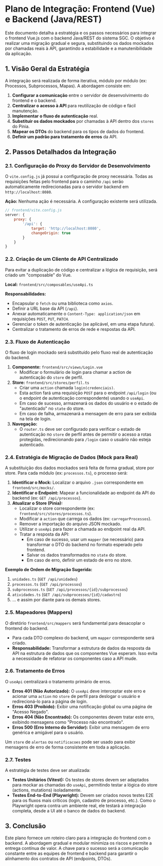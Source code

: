 # Plano de Integração: Frontend (Vue) e Backend (Java/REST)

Este documento detalha a estratégia e os passos necessários para integrar o frontend Vue.js com o backend Java/REST do sistema SGC. O objetivo é realizar uma migração gradual e segura, substituindo os dados mockados por chamadas reais à API, garantindo a estabilidade e a manutenibilidade da aplicação.

## 1. Visão Geral da Estratégia

A integração será realizada de forma iterativa, módulo por módulo (ex: Processos, Subprocessos, Mapas). A abordagem consiste em:

1.  **Configurar a comunicação** entre o servidor de desenvolvimento do frontend e o backend.
2.  **Centralizar o acesso à API** para reutilização de código e fácil manutenção.
3.  **Implementar o fluxo de autenticação** real.
4.  **Substituir os dados mockados** por chamadas à API dentro dos `stores` do Pinia.
5.  **Mapear os DTOs** do backend para os tipos de dados do frontend.
6.  **Definir um padrão para tratamento de erros** da API.

## 2. Passos Detalhados da Integração

### 2.1. Configuração do Proxy do Servidor de Desenvolvimento

O `vite.config.js` já possui a configuração de proxy necessária. Todas as requisições feitas pelo frontend para o caminho `/api` serão automaticamente redirecionadas para o servidor backend em `http://localhost:8080`.

**Ação:** Nenhuma ação é necessária. A configuração existente será utilizada.

```javascript
// frontend/vite.config.js
server: {
    proxy: {
        '/api': {
            target: 'http://localhost:8080',
            changeOrigin: true
        }
    }
}
```

### 2.2. Criação de um Cliente de API Centralizado

Para evitar a duplicação de código e centralizar a lógica de requisição, será criado um "composable" do Vue.

**Local:** `frontend/src/composables/useApi.ts`

**Responsabilidades:**

*   Encapsular o `fetch` ou uma biblioteca como `axios`.
*   Definir a URL base da API (`/api`).
*   Anexar automaticamente o `Content-Type: application/json` em requisições `POST`, `PUT`, `PATCH`.
*   Gerenciar o token de autenticação (se aplicável, em uma etapa futura).
*   Centralizar o tratamento de erros de rede e respostas da API.

### 2.3. Fluxo de Autenticação

O fluxo de login mockado será substituído pelo fluxo real de autenticação do backend.

1.  **Componente:** `frontend/src/views/Login.vue`
    *   Modificar o formulário de login para chamar a action de autenticação do `store` de perfil.
2.  **Store:** `frontend/src/stores/perfil.ts`
    *   Criar uma `action` chamada `login(credenciais)`.
    *   Esta action fará uma requisição `POST` para o endpoint `/api/login` (ou o endpoint de autenticação correspondente) usando o `useApi`.
    *   Em caso de sucesso, armazenará os dados do usuário e o estado de "autenticado" no `state` do store.
    *   Em caso de falha, armazenará a mensagem de erro para ser exibida na tela de login.
3.  **Navegação:**
    *   O `router.ts` deve ser configurado para verificar o estado de autenticação no `store` de perfil antes de permitir o acesso a rotas protegidas, redirecionando para `/login` caso o usuário não esteja autenticado.

### 2.4. Estratégia de Migração de Dados (Mock para Real)

A substituição dos dados mockados será feita de forma gradual, store por store. Para cada módulo (ex: `processos.ts`), o processo será:

1.  **Identificar o Mock:** Localizar o arquivo `.json` correspondente em `frontend/src/mocks/`.
2.  **Identificar o Endpoint:** Mapear a funcionalidade ao endpoint da API do backend (ex: `GET /api/processos`).
3.  **Atualizar o Store (Pinia):**
    *   Localizar o store correspondente (ex: `frontend/src/stores/processos.ts`).
    *   Modificar a `action` que carrega os dados (ex: `carregarProcessos`).
    *   Remover a importação do arquivo JSON mockado.
    *   Utilizar o `useApi` para fazer a chamada ao endpoint real da API.
    *   Tratar a resposta da API:
        *   Em caso de sucesso, usar um `mapper` (se necessário) para transformar o DTO do backend no formato esperado pelo frontend.
        *   Salvar os dados transformados no `state` do store.
        *   Em caso de erro, definir um estado de erro no store.

**Exemplo de Ordem de Migração Sugerida:**

1.  `unidades.ts` (`GET /api/unidades`)
2.  `processos.ts` (`GET /api/processos`)
3.  `subprocessos.ts` (`GET /api/processos/{id}/subprocessos`)
4.  `atividades.ts` (`GET /api/subprocessos/{id}/cadastro`)
5.  ... e assim por diante para os demais stores.

### 2.5. Mapeadores (Mappers)

O diretório `frontend/src/mappers` será fundamental para desacoplar o frontend do backend.

*   Para cada DTO complexo do backend, um `mapper` correspondente será criado.
*   **Responsabilidade:** Transformar a estrutura de dados da resposta da API na estrutura de dados que os componentes Vue esperam. Isso evita a necessidade de refatorar os componentes caso a API mude.

### 2.6. Tratamento de Erros

O `useApi` centralizará o tratamento primário de erros.

*   **Erros 401 (Não Autorizado):** O `useApi` deve interceptar este erro e acionar uma `action` no `store` de perfil para deslogar o usuário e redirecioná-lo para a página de login.
*   **Erros 403 (Proibido):** Exibir uma notificação global ou uma página de "Acesso Negado".
*   **Erros 404 (Não Encontrado):** Os componentes devem tratar este erro, exibindo mensagens como "Processo não encontrado".
*   **Erros 500 (Erro Interno do Servidor):** Exibir uma mensagem de erro genérica e amigável para o usuário.

Um `store` de `alertas` ou `notificacoes` pode ser usado para exibir mensagens de erro de forma consistente em toda a aplicação.

### 2.7. Testes

A estratégia de testes deve ser atualizada:

*   **Testes Unitários (Vitest):** Os testes de stores devem ser adaptados para mockar as chamadas do `useApi`, permitindo testar a lógica do store (actions, mutations) isoladamente.
*   **Testes End-to-End (Playwright):** Devem ser criados novos testes E2E para os fluxos mais críticos (login, cadastro de processo, etc.). Como o Playwright opera contra um ambiente real, ele testará a integração completa, desde a UI até o banco de dados do backend.

## 3. Conclusão

Este plano fornece um roteiro claro para a integração do frontend com o backend. A abordagem gradual e modular minimiza os riscos e permite a entrega contínua de valor. A chave para o sucesso será a comunicação constante entre as equipes de frontend e backend para garantir o alinhamento dos contratos de API (endpoints, DTOs).